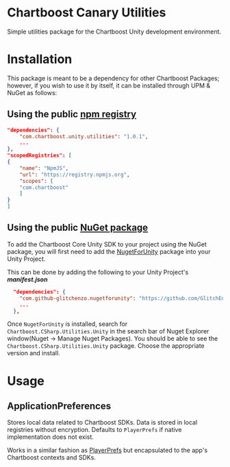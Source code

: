 # Chartboost Canary Utilities

Simple utilities package for the Chartboost Unity development environment.

# Installation
This package is meant to be a dependency for other Chartboost Packages; however, if you wish to use it by itself, it can be installed through UPM & NuGet as follows:

## Using the public [npm registry](https://www.npmjs.com/search?q=com.chartboost.unity.utilities)
```json
"dependencies": {
    "com.chartboost.unity.utilities": "1.0.1",
    ...
},
"scopedRegistries": [
{
    "name": "NpmJS",
    "url": "https://registry.npmjs.org",
    "scopes": [
    "com.chartboost"
    ]
}
]
```

## Using the public [NuGet package](https://www.nuget.org/packages/Chartboost.CSharp.Utilities.Unity)

To add the Chartboost Core Unity SDK to your project using the NuGet package, you will first need to add the [NugetForUnity](https://github.com/GlitchEnzo/NuGetForUnity) package into your Unity Project.

This can be done by adding the following to your Unity Project's ***manifest.json***

```json
  "dependencies": {
    "com.github-glitchenzo.nugetforunity": "https://github.com/GlitchEnzo/NuGetForUnity.git?path=/src/NuGetForUnity",
    ...
  },
```

Once <code>NugetForUnity</code> is installed, search for `Chartboost.CSharp.Utilities.Unity` in the search bar of Nuget Explorer window(Nuget -> Manage Nuget Packages).
You should be able to see the `Chartboost.CSharp.Utilities.Unity` package. Choose the appropriate version and install.

# Usage 

## ApplicationPreferences
Stores local data related to Chartboost SDKs. Data is stored in local registries without encryption. Defaults to `PlayerPrefs` if native implementation does not exist.

Works in a similar fashion as [PlayerPrefs](https://docs.unity3d.com/ScriptReference/PlayerPrefs.html) but encapsulated to the app's Chartboost contexts and SDKs.